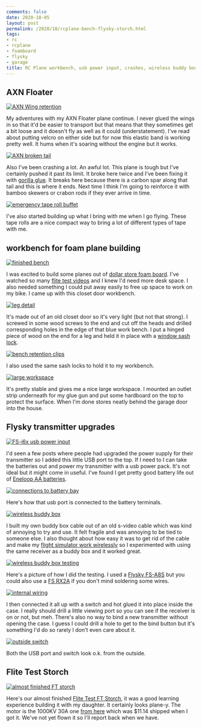 ```yaml
---
comments: false
date: 2020-10-05
layout: post
permalink: /2020/10/rcplane-bench-flysky-storch.html
tags:
- rc
- rcplane
- foamboard
- flysky
- garage
title: RC Plane workbench, usb power input, crashes, wireless buddy box, foamboard storch
---
```


## AXN Floater

[![AXN Wing retention](/assets/images/2020-10-rcplane/IMG_2555.sml.jpg)](/assets/images/2020-10-rcplane/IMG_2555.jpg)

My adventures with my AXN Floater plane continue. I never glued the wings in so that it'd be easier to transport but that means that they sometimes get a bit loose and it doesn't fly as well as it could (understatement). I've read about putting velcro on either side but for now this elastic band is working pretty well. It hums when it's soaring without the engine but it works.

[![AXN broken tail](/assets/images/2020-10-rcplane/IMG_2649.sml.jpg)](/assets/images/2020-10-rcplane/IMG_2649.jpg)

Also I've been crashing a lot. An awful lot. This plane is tough but I've certainly pushed it past its limit. It broke here twice and I've been fixing it with [gorilla glue](https://smile.amazon.com/Gorilla-White-Waterproof-ounce-Bottle/dp/B001L6CVS6). It breaks here because there is a carbon spar along that tail and this is where it ends. Next time I think I'm going to reinforce it with bamboo skewers or crabon rods if they ever arrive in time.

[![emergency tape roll buffet](/assets/images/2020-10-rcplane/IMG_2653.sml.jpg)](/assets/images/2020-10-rcplane/IMG_2653.jpg)

I've also started building up what I bring with me when I go flying. These tape rolls are a nice compact way to bring a lot of different types of tape with me.

## workbench for foam plane building

[![finished bench](/assets/images/2020-10-rcplane/IMG_2596.sml.jpg)](/assets/images/2020-10-rcplane/IMG_2596.jpg)

I was excited to build some planes out of [dollar store foam board](https://www.dollartree.com/readi-board-white-foam-boards/809955). I've watched so many [flite test videos](https://www.youtube.com/c/FlitetestHQ/search?query=build) and I knew I'd need more desk space. I also needed something I could put away easily to free up space to work on my bike. I came up with this closet door workbench.

[![leg detail](/assets/images/2020-10-rcplane/IMG_2597.sml.jpg)](/assets/images/2020-10-rcplane/IMG_2597.jpg)

It's made out of an old closet door so it's very light (but not that strong). I screwed in some wood screws to the end and cut off the heads and drilled corresponding holes in the edge of that blue work bench. I put a hinged piece of wood on the end for a leg and held it in place with a [window sash lock](https://www.homedepot.com/p/_/301015629).

[![bench retention clips](/assets/images/2020-10-rcplane/IMG_2595.sml.jpg)](/assets/images/2020-10-rcplane/IMG_2595.jpg)

I also used the same sash locks to hold it to my workbench.

[![large workspace](/assets/images/2020-10-rcplane/IMG_2598.sml.jpg)](/assets/images/2020-10-rcplane/IMG_2598.jpg)

It's pretty stable and gives me a nice large workspace. I mounted an outlet strip underneath for my glue gun and put some hardboard on the top to protect the surface. When I'm done stores neatly behind the garage door into the house.

## Flysky transmitter upgrades

[![FS-i6x usb power input](/assets/images/2020-10-rcplane/IMG_2557.sml.jpg)](/assets/images/2020-10-rcplane/IMG_2557.jpg)

I'd seen a few posts where people had upgraded the power supply for their transmitter so I added this little USB port to the top. If I need to I can take the batteries out and power my transmitter with a usb power pack. It's not ideal but it might come in useful. I've found I get pretty good battery life out of [Eneloop AA batteries](https://smile.amazon.com/gp/product/B00JHKSN5I).

[![connections to battery bay](/assets/images/2020-10-rcplane/IMG_2558.sml.jpg)](/assets/images/2020-10-rcplane/IMG_2558.jpg)

Here's how that usb port is connected to the battery terminals.

[![wireless buddy box](/assets/images/2020-10-rcplane/IMG_2599.sml.jpg)](/assets/images/2020-10-rcplane/IMG_2599.jpg)

I built my own buddy box cable out of an old s-video cable which was kind of annoying to try and use. It felt fragile and was annoying to be tied to someone else. I also thought about how easy it was to get rid of the cable and make my [flight simulator work wirelessly](/2020/08/rcplane.html) so I experimented with using the same receiver as a buddy box and it worked great.

[![wireless buddy box testing](/assets/images/2020-10-rcplane/IMG_2661.sml.jpg)](/assets/images/2020-10-rcplane/IMG_2661.jpg)

Here's a picture of how I did the testing. I used a [Flysky FS-A8S](https://www.aliexpress.com/item/4001104077881.html) but you could also use a [FS RX2A](https://www.aliexpress.com/item/4000894672944.html) if you don't mind soldering some wires.

[![internal wiring](/assets/images/2020-10-rcplane/IMG_2662.sml.jpg)](/assets/images/2020-10-rcplane/IMG_2662.jpg)

I then connected it all up with a switch and hot glued it into place inside the case. I really should drill a little viewing port so you can see if the receiver is on or not, but meh. There's also no way to bind a new transmitter without opening the case. I guess I could drill a hole to get to the bind button but it's something I'd do so rarely I don't even care about it.

[![outside switch](/assets/images/2020-10-rcplane/IMG_2663.sml.jpg)](/assets/images/2020-10-rcplane/IMG_2663.jpg)

Both the USB port and switch look o.k. from the outside.

## Flite Test Storch

[![almost finished FT storch](/assets/images/2020-10-rcplane/IMG_2652.sml.jpg)](/assets/images/2020-10-rcplane/IMG_2652.jpg)

Here's our almost finished [Flite Test FT Storch](https://youtu.be/i0S4epTCmss), it was a good learning experience building it with my daughter. It certainly looks plane-y.
The motor is the 1000KV 30A one [from here](https://www.aliexpress.com/item/4001186055459.html) which was $11.14 shipped when I got it. We've not yet flown it so I'll report back when we have.
